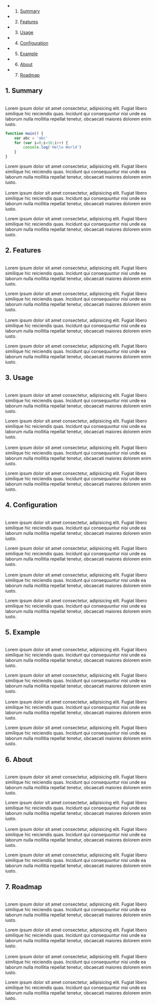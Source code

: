 <!-- vscode-markdown-toc -->
* 1. [Summary](#Summary)
* 2. [Features](#Features)
* 3. [Usage](#Usage)
* 4. [Configuration](#Configuration)
* 5. [Example](#Example)
* 6. [About](#About)
* 7. [Roadmap](#Roadmap)

<!-- vscode-markdown-toc-config
	numbering=true
	autoSave=true
	/vscode-markdown-toc-config -->
<!-- /vscode-markdown-toc -->
##  1. <a name='Summary' id='Summary'>Summary</a> 
<br />
Lorem ipsum dolor sit amet consectetur, adipisicing elit. Fugiat libero similique hic reiciendis quas. Incidunt qui consequuntur nisi unde ea laborum nulla mollitia repellat tenetur, obcaecati maiores dolorem enim iusto. <br />

```javascript
function main() {
	var abc = 'abc'
	for (var i=0;i<10;i++) {
		console.log('Hello World')
	}
}
```
Lorem ipsum dolor sit amet consectetur, adipisicing elit. Fugiat libero similique hic reiciendis quas. Incidunt qui consequuntur nisi unde ea laborum nulla mollitia repellat tenetur, obcaecati maiores dolorem enim iusto. <br />
<br />
Lorem ipsum dolor sit amet consectetur, adipisicing elit. Fugiat libero similique hic reiciendis quas. Incidunt qui consequuntur nisi unde ea laborum nulla mollitia repellat tenetur, obcaecati maiores dolorem enim iusto. <br />

Lorem ipsum dolor sit amet consectetur, adipisicing elit. Fugiat libero similique hic reiciendis quas. Incidunt qui consequuntur nisi unde ea laborum nulla mollitia repellat tenetur, obcaecati maiores dolorem enim iusto. <br />

##  2. <a name='Features'></a>Features 
<br />
Lorem ipsum dolor sit amet consectetur, adipisicing elit. Fugiat libero similique hic reiciendis quas. Incidunt qui consequuntur nisi unde ea laborum nulla mollitia repellat tenetur, obcaecati maiores dolorem enim iusto. <br />

Lorem ipsum dolor sit amet consectetur, adipisicing elit. Fugiat libero similique hic reiciendis quas. Incidunt qui consequuntur nisi unde ea laborum nulla mollitia repellat tenetur, obcaecati maiores dolorem enim iusto. <br />
<br />
Lorem ipsum dolor sit amet consectetur, adipisicing elit. Fugiat libero similique hic reiciendis quas. Incidunt qui consequuntur nisi unde ea laborum nulla mollitia repellat tenetur, obcaecati maiores dolorem enim iusto. <br />

Lorem ipsum dolor sit amet consectetur, adipisicing elit. Fugiat libero similique hic reiciendis quas. Incidunt qui consequuntur nisi unde ea laborum nulla mollitia repellat tenetur, obcaecati maiores dolorem enim iusto. <br />

##  3. <a name='Usage'></a>Usage
<br />
Lorem ipsum dolor sit amet consectetur, adipisicing elit. Fugiat libero similique hic reiciendis quas. Incidunt qui consequuntur nisi unde ea laborum nulla mollitia repellat tenetur, obcaecati maiores dolorem enim iusto. <br />

Lorem ipsum dolor sit amet consectetur, adipisicing elit. Fugiat libero similique hic reiciendis quas. Incidunt qui consequuntur nisi unde ea laborum nulla mollitia repellat tenetur, obcaecati maiores dolorem enim iusto. <br />
<br />
Lorem ipsum dolor sit amet consectetur, adipisicing elit. Fugiat libero similique hic reiciendis quas. Incidunt qui consequuntur nisi unde ea laborum nulla mollitia repellat tenetur, obcaecati maiores dolorem enim iusto. <br />

Lorem ipsum dolor sit amet consectetur, adipisicing elit. Fugiat libero similique hic reiciendis quas. Incidunt qui consequuntur nisi unde ea laborum nulla mollitia repellat tenetur, obcaecati maiores dolorem enim iusto. <br />

##  4. <a name='Configuration'></a>Configuration 
<br />
Lorem ipsum dolor sit amet consectetur, adipisicing elit. Fugiat libero similique hic reiciendis quas. Incidunt qui consequuntur nisi unde ea laborum nulla mollitia repellat tenetur, obcaecati maiores dolorem enim iusto. <br />

Lorem ipsum dolor sit amet consectetur, adipisicing elit. Fugiat libero similique hic reiciendis quas. Incidunt qui consequuntur nisi unde ea laborum nulla mollitia repellat tenetur, obcaecati maiores dolorem enim iusto. <br />
<br />
Lorem ipsum dolor sit amet consectetur, adipisicing elit. Fugiat libero similique hic reiciendis quas. Incidunt qui consequuntur nisi unde ea laborum nulla mollitia repellat tenetur, obcaecati maiores dolorem enim iusto. <br />

Lorem ipsum dolor sit amet consectetur, adipisicing elit. Fugiat libero similique hic reiciendis quas. Incidunt qui consequuntur nisi unde ea laborum nulla mollitia repellat tenetur, obcaecati maiores dolorem enim iusto. <br />

##  5. <a name='Example'></a>Example 
<br />
Lorem ipsum dolor sit amet consectetur, adipisicing elit. Fugiat libero similique hic reiciendis quas. Incidunt qui consequuntur nisi unde ea laborum nulla mollitia repellat tenetur, obcaecati maiores dolorem enim iusto. <br />

Lorem ipsum dolor sit amet consectetur, adipisicing elit. Fugiat libero similique hic reiciendis quas. Incidunt qui consequuntur nisi unde ea laborum nulla mollitia repellat tenetur, obcaecati maiores dolorem enim iusto. <br />
<br />
Lorem ipsum dolor sit amet consectetur, adipisicing elit. Fugiat libero similique hic reiciendis quas. Incidunt qui consequuntur nisi unde ea laborum nulla mollitia repellat tenetur, obcaecati maiores dolorem enim iusto. <br />

Lorem ipsum dolor sit amet consectetur, adipisicing elit. Fugiat libero similique hic reiciendis quas. Incidunt qui consequuntur nisi unde ea laborum nulla mollitia repellat tenetur, obcaecati maiores dolorem enim iusto. <br />

##  6. <a name='About'>About</a>
<br />
Lorem ipsum dolor sit amet consectetur, adipisicing elit. Fugiat libero similique hic reiciendis quas. Incidunt qui consequuntur nisi unde ea laborum nulla mollitia repellat tenetur, obcaecati maiores dolorem enim iusto. <br />

Lorem ipsum dolor sit amet consectetur, adipisicing elit. Fugiat libero similique hic reiciendis quas. Incidunt qui consequuntur nisi unde ea laborum nulla mollitia repellat tenetur, obcaecati maiores dolorem enim iusto. <br />
<br />
Lorem ipsum dolor sit amet consectetur, adipisicing elit. Fugiat libero similique hic reiciendis quas. Incidunt qui consequuntur nisi unde ea laborum nulla mollitia repellat tenetur, obcaecati maiores dolorem enim iusto. <br />

Lorem ipsum dolor sit amet consectetur, adipisicing elit. Fugiat libero similique hic reiciendis quas. Incidunt qui consequuntur nisi unde ea laborum nulla mollitia repellat tenetur, obcaecati maiores dolorem enim iusto. <br />

##  7. <a name='Roadmap' id='Roadmap'>Roadmap</a>
<br />
Lorem ipsum dolor sit amet consectetur, adipisicing elit. Fugiat libero similique hic reiciendis quas. Incidunt qui consequuntur nisi unde ea laborum nulla mollitia repellat tenetur, obcaecati maiores dolorem enim iusto. <br />

Lorem ipsum dolor sit amet consectetur, adipisicing elit. Fugiat libero similique hic reiciendis quas. Incidunt qui consequuntur nisi unde ea laborum nulla mollitia repellat tenetur, obcaecati maiores dolorem enim iusto. <br />
<br />
Lorem ipsum dolor sit amet consectetur, adipisicing elit. Fugiat libero similique hic reiciendis quas. Incidunt qui consequuntur nisi unde ea laborum nulla mollitia repellat tenetur, obcaecati maiores dolorem enim iusto. <br />

Lorem ipsum dolor sit amet consectetur, adipisicing elit. Fugiat libero similique hic reiciendis quas. Incidunt qui consequuntur nisi unde ea laborum nulla mollitia repellat tenetur, obcaecati maiores dolorem enim iusto. <br />


